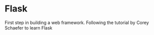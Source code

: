 # Flask
First step in building a web framework. 
Following the tutorial by Corey Schaefer to learn Flask
